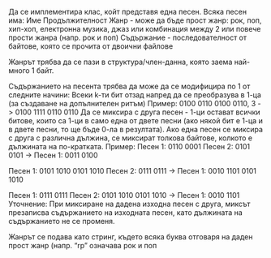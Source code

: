 Да се имплементира клас, койт представя една песен. Всяка песен има: Име Продължителност Жанр - може да бъде прост жанр: рок, поп, хип-хоп, електронна музика, джаз или комбинация между 2 или повече прости жанра (напр. рок и поп) Съдържание - последователност от байтове, която се прочита от двоични файлове

Жанрът трябва да се пази в структура/член-данна, която заема най-много 1 байт.

Съдържанието на песента трябва да може да се модифицира по 1 от следните начини: Всеки k-ти бит отзад напред да се преобразува в 1-ца (за създаване на допълнителен ритъм) Пример: 0100 0110 0100 0110, 3 -> 0100 1111 0110 0110 Да се миксира с друга песен - 1-ци остават всички битове, които са 1-ци в само една от двете песни (ако някой бит е 1-ца и в двете песни, то ще бъде 0-ла в резултата). Ако една песен се миксира с друга с различна дължина, се миксират толкова байтове, колкото е дължината на по-кратката. Пример: Песен 1: 0110 0001 Песен 2: 0101 0101 -> Песен 1: 0011 0100

Песен 1: 0101 1010 0101 1010 Песен 2: 0111 0111 -> Песен 1: 0010 1101 0101 1010

Песен 1: 0111 0111 Песен 2: 0101 1010 0101 1010 -> Песен 1: 0010 1101 Уточнение: При миксиране на дадена изходна песен с друга, миксът презаписва съдържанието на изходната песен, като дължината на съдържанието не се променя.

Жанрът се подава като стринг, където всяка буква отговаря на даден прост жанр (напр. “rp” означава рок и поп